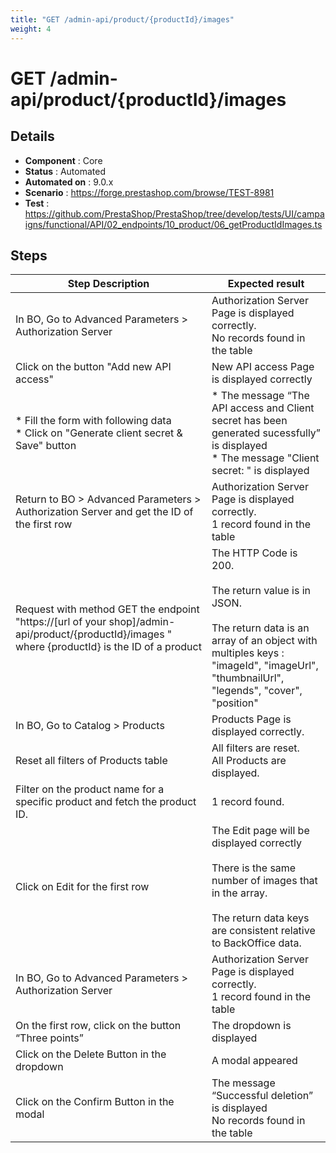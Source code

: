 ```yaml
---
title: "GET /admin-api/product/{productId}/images"
weight: 4
---
```


# GET /admin-api/product/{productId}/images
## Details
* **Component** : Core
* **Status** : Automated
* **Automated on** : 9.0.x
* **Scenario** : https://forge.prestashop.com/browse/TEST-8981
* **Test** : https://github.com/PrestaShop/PrestaShop/tree/develop/tests/UI/campaigns/functional/API/02_endpoints/10_product/06_getProductIdImages.ts

## Steps
| Step Description | Expected result |
| ----- | ----- |
| In BO, Go to Advanced Parameters > Authorization Server | Authorization Server Page is displayed correctly.<br>No records found in the table |
| Click on the button "Add new API access" | New API access Page is displayed correctly |
| * Fill the form with following data<br> * Click on "Generate client secret & Save" button | * The message “The API access and Client secret has been generated sucessfully” is displayed<br> * The message "Client secret: " is displayed |
| Return to BO > Advanced Parameters > Authorization Server and get the ID of the first row | Authorization Server Page is displayed correctly.<br>1 record found in the table |
| Request with method GET the endpoint "https://[url of your shop]/admin-api/product/\{productId}/images " where \{productId} is the ID of a product | The HTTP Code is 200.<br><br>The return value is in JSON.<br><br>The return data is an array of an object with multiples keys : "imageId", "imageUrl", "thumbnailUrl", "legends", "cover", "position" |
| In BO, Go to Catalog > Products | Products Page is displayed correctly. |
| Reset all filters of Products table | All filters are reset. <br>All Products are displayed. |
| Filter on the product name for a specific product and fetch the product ID. | 1 record found. |
| Click on Edit for the first row | The Edit page will be displayed correctly<br><br>There is the same number of images that in the array.<br><br>The return data keys are consistent relative to BackOffice data. |
| In BO, Go to Advanced Parameters > Authorization Server | Authorization Server Page is displayed correctly.<br>1 record found in the table |
| On the first row, click on the button “Three points” | The dropdown is displayed |
| Click on the Delete Button in the dropdown | A modal appeared |
| Click on the Confirm Button in the modal | The message “Successful deletion” is displayed<br>No records found in the table |
